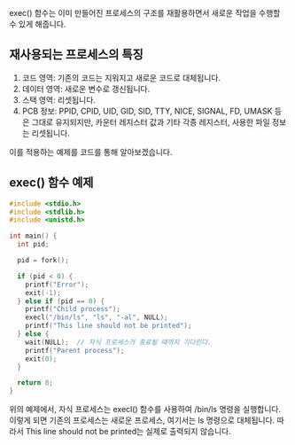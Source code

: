 exec() 함수는 이미 만들어진 프로세스의 구조를 재활용하면서 새로운 작업을 수행할 수 있게 해줍니다.

## 재사용되는 프로세스의 특징

1. 코드 영역: 기존의 코드는 지워지고 새로운 코드로 대체됩니다.
2. 데이터 영역: 새로운 변수로 갱신됩니다.
3. 스택 영역: 리셋됩니다.
4. PCB 정보: PPID, CPID, UID, GID, SID, TTY, NICE, SIGNAL, FD, UMASK 등은 그대로 유지되지만, 카운터 레지스터 값과 기타 각종 레지스터, 사용한 파일 정보는 리셋됩니다.

이를 적용하는 예제를 코드를 통해 알아보겠습니다.

## exec() 함수 예제

```c
#include <stdio.h>
#include <stdlib.h>
#include <unistd.h>

int main() {
  int pid;

  pid = fork();

  if (pid < 0) {
    printf("Error");
    exit(-1);
  } else if (pid == 0) {
    printf("Child process");
    execl("/bin/ls", "ls", "-al", NULL);
    printf("This line should not be printed");
  } else {
    wait(NULL);  // 자식 프로세스가 종료될 때까지 기다린다.
    printf("Parent process");
    exit(0);
  }

  return 0;
}
```

위의 예제에서, 자식 프로세스는 execl() 함수를 사용하여 /bin/ls 명령을 실행합니다. 이렇게 되면 기존의 프로세스는 새로운 프로세스, 여기서는 ls 명령으로 대체됩니다. 따라서 This line should not be printed는 실제로 출력되지 않습니다.
